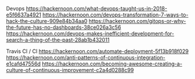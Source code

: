 
Devops
https://hackernoon.com/what-devops-taught-us-in-2018-e5f6637a4921
https://hackernoon.com/devops-transformation-7-ways-to-hack-the-culture-909e84b34aa0
https://hackernoon.com/gitops-or-why-the-future-has-no-dashboards-38ce026a3c56
https://hackernoon.com/devops-makes-inefficient-development-for-search-a-thing-of-the-past-28ab1b432011




Travis CI / CI
https://hackernoon.com/automate-deployment-5f13b918f029
https://hackernoon.com/anti-patterns-of-continuous-integration-e1cafd47556d
https://hackernoon.com/becoming-awesome-creating-a-culture-of-continuous-improvement-c2a4d0288c99
